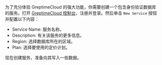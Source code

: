 
为了充分体验 GreptimeCloud 的强大功能，你需要创建一个包含身份验证数据库的服务。打开 [GreptimeCloud 控制台](https://greptime.cloud)，注册并登录。然后单击 `New Service` 按钮并配置以下内容：

* Service Name: 服务名称。
* Description: 有关该服务的更多信息。
* Region: 选择数据库所在的区域。
* Plan: 选择要使用的定价计划。

现在创建服务，准备向其写入一些数据。
